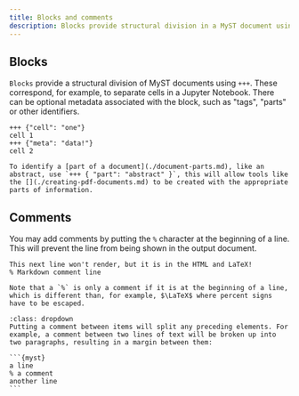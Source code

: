 ```yaml
---
title: Blocks and comments
description: Blocks provide structural division in a MyST document using `+++`. These correspond, for example, to separate cells in a Jupyter Notebook. To add a comment, start your line with `%`.
---
```


## Blocks

`Blocks` provide a structural division of MyST documents using `+++`. These correspond, for example, to separate cells in a Jupyter Notebook. There can be optional metadata associated with the block, such as "tags", "parts" or other identifiers.

```{myst}
+++ {"cell": "one"}
cell 1
+++ {"meta": "data!"}
cell 2
```

```{tip}
To identify a [part of a document](./document-parts.md), like an abstract, use `+++ { "part": "abstract" }`, this will allow tools like the [](./creating-pdf-documents.md) to be created with the appropriate parts of information.
```

## Comments

You may add comments by putting the `%` character at the beginning of a line. This will prevent the line from being shown in the output document.

```{myst}
This next line won't render, but it is in the HTML and LaTeX!
% Markdown comment line
```

```{warning} Comments only work at the beginning of lines
Note that a `%` is only a comment if it is at the beginning of a line, which is different than, for example, $\LaTeX$ where percent signs have to be escaped.
```

````{note} Comments split paragraphs
:class: dropdown
Putting a comment between items will split any preceding elements. For example, a comment between two lines of text will be broken up into two paragraphs, resulting in a margin between them:

```{myst}
a line
% a comment
another line
```
````
